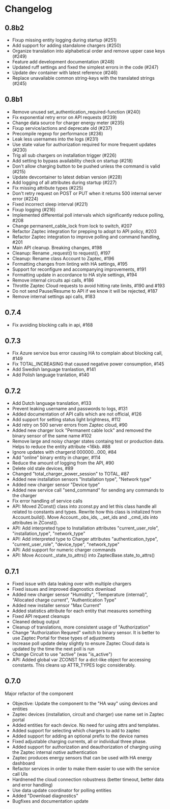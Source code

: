 # Changelog

## 0.8b2

* Fixup missing entity logging during startup (#251)
* Add support for adding standalone chargers (#250)
* Organize translation into alphabetical order and remove upper case keys (#249)
* Feature add development documentation (#248)
* Updated ruff settings and fixed the simplest errors in the code (#247)
* Update dev container with latest reference (#246)
* Replace unavailable common string-keys with the translated strings (#245)

## 0.8b1

* Remove unused set_authentication_required-function (#240)
* Fix exponential retry error on API requests (#239)
* Change data source for charger energy meter (#235)
* Fixup service/actions and deprecate old (#237)
* Precompile regexp for performance (#236)
* Leak less usernames into the logs (#231)
* Use state value for authorization required for more frequent updates (#230)
* Trig all sub chargers on installation trigger (#226)
* Add setting to bypass availability check on startup (#218)
* Don't allow charging button to be pushed unless the command is valid (#215)
* Update devcontainer to latest debian version (#228)
* Add logging of all attributes during startup (#227)
* Fix missing attribute types (#225)
* Don't retry request on POST or PUT when it returns 500 internal server error (#224)
* Fixed incorrect sleep interval (#221)
* Fixup logging (#216)
* Implemented differential poll intervals which significantly reduce
  polling, #208
* Change permanent_cable_lock from lock to switch, #207
* Refactor Zaptec integration for prepping to adopt to API policy, #203
* Refactor Zaptec integration to improve polling and command handling, #201
* Main API cleanup. Breaking changes, #198
* Cleanup: Rename _request() to request(), #197
* Cleanup: Rename class Account to Zaptec, #196
* Formatting changes from linting with HA settings, #195
* Support for reconfigure and accompanying improvements, #191
* Formatting update in accordance to HA style settings, #194
* Remove internal circuits api calls, #186
* Throttle Zaptec Cloud requests to avoid hitting rate limits, #190 and #193
* Do not send Pause/Resume to API if we know it will be rejected, #187
* Remove internal settings api calls, #183

## 0.7.4

* Fix avoiding blocking calls in api, #168

## 0.7.3

* Fix Azure service bus error causing HA to complain about blocking call, #149
* Fix TOTAL_INCREASING that caused negative power consumption, #145
* Add Swedish language tranlastion, #141
* Add Polish language tranlation, #140

## 0.7.2

* Add Dutch language translation, #133
* Prevent leaking username and passwords to logs, #131
* Added documentation of API calls which are not official, #126
* Add support for setting status light brightness, #112
* Add retry on 500 server errors from Zaptec cloud, #90
* Added new charger lock "Permanent cable lock" and removed the binary
  sensor of the same name #102
* Remove large and noisy charger states containg test or production data.
  Helps to reduce the entity attribute <16kb. #88
* Ignore updates with chargerid 000000...000, #84
* Add "online" binary entity in charger, #114
* Reduce the amount of logging from the API, #90
* Delete old stale devices, #89
* Changed "total_charger_power_session" to TOTAL, #87
* Added new installation sensors "Installation type", "Network type"
* Added new charger sensor "Device type"
* Added new service call "send_command" for sending any commands to the
  charger
* Fix error handling of service calls
* API: Moved ZConst() class into zconst.py and let this class handle all
  related to constants and types. Rewrite how this class is initalized from
  Account.build(). Move Account._obs_ids, ._set_ids and ._cmd_ids into
  attributes in ZConst().
* API: Add interpreted type to Installation attributes "current_user_role",
  "installation_type", "network_type"
* API: Add interpreted type to Charger attributes "authentication_type",
  "current_user_role", "device_type", "network_type"
* API: Add support for numeric charger commands
* API: Move Account._state_to_attrs() into ZaptecBase.state_to_attrs()

## 0.7.1

* Fixed issue with data leaking over with multiple chargers
* Fixed issues and improved diagnostics download
* Added new charger sensor "Humidity", "Temperature (internal)",
  "Allocated charge current", "Authentication Type"
* Added new installer sensor "Max Current"
* Added statistics attribute for each entity that measures something
* Fixed API request cleanups
* Cleaned debug output
* Cleanup of translations, more consistent usage of "Authorization"
* Change "Authorization Requred" switch to binary sensor. It is better to
  use Zaptec Portal for these types of adjustments
* Increase poll update delay slightly to ensure Zaptec Cloud data is updated
  by the time the next poll is run
* Change Circuit to use "active" (was "is_active")
* API: Added global var ZCONST for a dict-like object for accessing constants.
  This cleans up ATTR_TYPES logic considerably.

## 0.7.0

Major refactor of the component
* Objective: Update the component to the "HA way" using devices and entities
* Zaptec devices (installation, circuit and charger) use name set in Zaptec portal
* Added entities for each device. No need for using attrs and templates.
* Added support for selecting which chargers to add to zaptec
* Added support for adding an optional prefix to the device names
* Fixed adjustable charging currents, all or individual three phase.
* Added support for authorization and deauthorization of charging using the
  Zaptec internal *native* authentication
* Zaptec produces energy sensors that can be used with HA energy dashboard
* Refactor services in order to make them easier to use with the service call UIs
* Hardnened the cloud connection robustness (better timeout, better data and
  error handling)
* Use data update coordinator for polling entities
* Added "Download diagnostics"
* Bugfixes and documentation update

